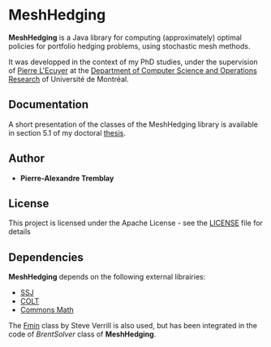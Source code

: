 
# MeshHedging

**MeshHedging** is a Java library for computing (approximately) optimal policies for portfolio hedging problems, using stochastic mesh methods.

It was developped in the context of my PhD studies, under the supervision of [Pierre L'Ecuyer](http://www-labs.iro.umontreal.ca/~lecuyer/) 
at the [Department of Computer Science and Operations Research](http://en.diro.umontreal.ca/home/) of Université de Montréal. 

## Documentation 

A short presentation of the classes of the MeshHedging library is available in section 5.1
of my doctoral [thesis](https://github.com/average3101/MeshHedging/blob/master/PATremblay_thesis_meshhedging.pdf).


## Author

* **Pierre-Alexandre Tremblay**


## License

This project is licensed under the Apache License - see the [LICENSE](LICENSE) file for details

## Dependencies
**MeshHedging** depends on the following external librairies:

* [SSJ](http://simul.iro.umontreal.ca/ssj/)
* [COLT](http://dst.lbl.gov/ACSSoftware/colt/)
* [Commons Math](http://commons.apache.org/proper/commons-math/)

The [Fmin](https://www1.fpl.fs.fed.us/Fmin.java) class by Steve Verrill is also used, but has been integrated in the code of *BrentSolver* class of **MeshHedging**.



